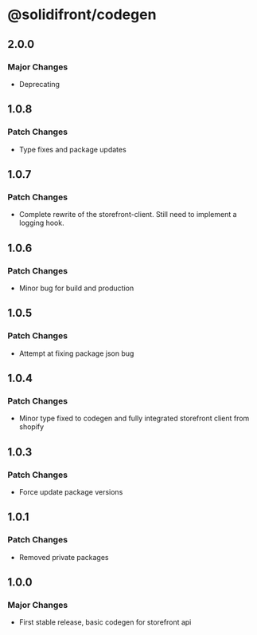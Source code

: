 # @solidifront/codegen

## 2.0.0

### Major Changes

- Deprecating

## 1.0.8

### Patch Changes

- Type fixes and package updates

## 1.0.7

### Patch Changes

- Complete rewrite of the storefront-client. Still need to implement a logging hook.

## 1.0.6

### Patch Changes

- Minor bug for build and production

## 1.0.5

### Patch Changes

- Attempt at fixing package json bug

## 1.0.4

### Patch Changes

- Minor type fixed to codegen and fully integrated storefront client from shopify

## 1.0.3

### Patch Changes

- Force update package versions

## 1.0.1

### Patch Changes

- Removed private packages

## 1.0.0

### Major Changes

- First stable release, basic codegen for storefront api
